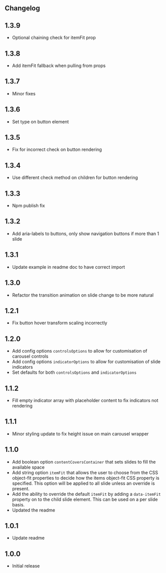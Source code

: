## Changelog

## 1.3.9

- Optional chaining check for itemFit prop

## 1.3.8

- Add itemFit fallback when pulling from props

## 1.3.7

- Minor fixes

## 1.3.6

- Set type on button element

## 1.3.5

- Fix for incorrect check on button rendering

## 1.3.4

- Use different check method on children for button rendering

## 1.3.3

- Npm publish fix

## 1.3.2

- Add aria-labels to buttons, only show navigation buttons if more than 1 slide

## 1.3.1

- Update example in readme doc to have correct import

## 1.3.0

- Refactor the transition animation on slide change to be more natural

## 1.2.1

- Fix button hover transform scaling incorrectly

## 1.2.0

- Add config options `controlsOptions` to allow for customisation of carousel controls
- Add config options `indicatorOptions` to allow for customisation of slide indicators
- Set defaults for both `controlsOptions` and `indicatorOptions`

## 1.1.2

- Fill empty indicator array with placeholder content to fix indicators not rendering

## 1.1.1

- Minor styling update to fix height issue on main carousel wrapper

## 1.1.0

- Add boolean option `contentCoversContainer` that sets slides to fill the available space
- Add string option `itemFit` that allows the user to choose from the CSS object-fit properties
  to decide how the items object-fit CSS property is specified. This option will be applied to
  all slide unless an override is present.
- Add the ability to override the default `itemFit` by adding a `data-itemFit` property on to the
  child slide element. This can be used on a per slide basis.
- Updated the readme

## 1.0.1

- Update readme

## 1.0.0

- Initial release
